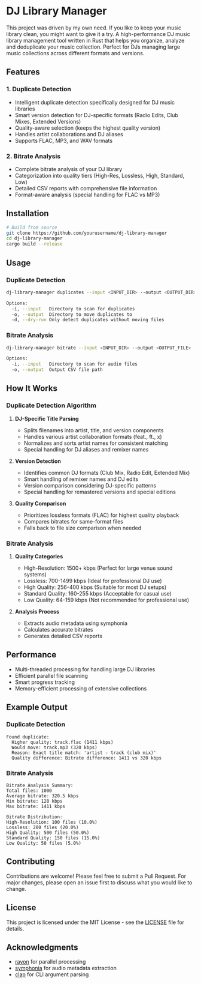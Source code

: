 # DJ Library Manager

This project was driven by my own need. If you like to keep your music library clean, you might want to give it a try. A high-performance DJ music library management tool written in Rust that helps you organize, analyze and deduplicate your music collection. Perfect for DJs managing large music collections across different formats and versions.

## Features

### 1. Duplicate Detection

- Intelligent duplicate detection specifically designed for DJ music libraries
- Smart version detection for DJ-specific formats (Radio Edits, Club Mixes, Extended Versions)
- Quality-aware selection (keeps the highest quality version)
- Handles artist collaborations and DJ aliases
- Supports FLAC, MP3, and WAV formats

### 2. Bitrate Analysis

- Complete bitrate analysis of your DJ library
- Categorization into quality tiers (High-Res, Lossless, High, Standard, Low)
- Detailed CSV reports with comprehensive file information
- Format-aware analysis (special handling for FLAC vs MP3)

## Installation

```bash
# Build from source
git clone https://github.com/yourusername/dj-library-manager
cd dj-library-manager
cargo build --release
```

## Usage

### Duplicate Detection

```bash
dj-library-manager duplicates --input <INPUT_DIR> --output <OUTPUT_DIR> [--dry-run]

Options:
  -i, --input   Directory to scan for duplicates
  -o, --output  Directory to move duplicates to
  -d, --dry-run Only detect duplicates without moving files
```

### Bitrate Analysis

```bash
dj-library-manager bitrate --input <INPUT_DIR> --output <OUTPUT_FILE>

Options:
  -i, --input   Directory to scan for audio files
  -o, --output  Output CSV file path
```

## How It Works

### Duplicate Detection Algorithm

1. **DJ-Specific Title Parsing**

   - Splits filenames into artist, title, and version components
   - Handles various artist collaboration formats (feat., ft., x)
   - Normalizes and sorts artist names for consistent matching
   - Special handling for DJ aliases and remixer names

2. **Version Detection**

   - Identifies common DJ formats (Club Mix, Radio Edit, Extended Mix)
   - Smart handling of remixer names and DJ edits
   - Version comparison considering DJ-specific patterns
   - Special handling for remastered versions and special editions

3. **Quality Comparison**
   - Prioritizes lossless formats (FLAC) for highest quality playback
   - Compares bitrates for same-format files
   - Falls back to file size comparison when needed

### Bitrate Analysis

1. **Quality Categories**

   - High-Resolution: 1500+ kbps (Perfect for large venue sound systems)
   - Lossless: 700-1499 kbps (Ideal for professional DJ use)
   - High Quality: 256-400 kbps (Suitable for most DJ setups)
   - Standard Quality: 160-255 kbps (Acceptable for casual use)
   - Low Quality: 64-159 kbps (Not recommended for professional use)

2. **Analysis Process**
   - Extracts audio metadata using symphonia
   - Calculates accurate bitrates
   - Generates detailed CSV reports

## Performance

- Multi-threaded processing for handling large DJ libraries
- Efficient parallel file scanning
- Smart progress tracking
- Memory-efficient processing of extensive collections

## Example Output

### Duplicate Detection

```
Found duplicate:
  Higher quality: track.flac (1411 kbps)
  Would move: track.mp3 (320 kbps)
  Reason: Exact title match: 'artist - track (club mix)'
  Quality difference: Bitrate difference: 1411 vs 320 kbps
```

### Bitrate Analysis

```
Bitrate Analysis Summary:
Total files: 1000
Average bitrate: 320.5 kbps
Min bitrate: 128 kbps
Max bitrate: 1411 kbps

Bitrate Distribution:
High-Resolution: 100 files (10.0%)
Lossless: 200 files (20.0%)
High Quality: 500 files (50.0%)
Standard Quality: 150 files (15.0%)
Low Quality: 50 files (5.0%)
```

## Contributing

Contributions are welcome! Please feel free to submit a Pull Request. For major changes, please open an issue first to discuss what you would like to change.

## License

This project is licensed under the MIT License - see the [LICENSE](LICENSE.md) file for details.

## Acknowledgments

- [rayon](https://github.com/rayon-rs/rayon) for parallel processing
- [symphonia](https://github.com/pdeljanov/Symphonia) for audio metadata extraction
- [clap](https://github.com/clap-rs/clap) for CLI argument parsing
